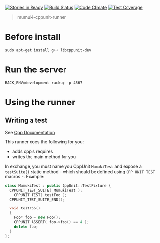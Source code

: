 [![Stories in Ready](https://badge.waffle.io/mumuki/mumuki-cpp-runner.png?label=ready&title=Ready)](https://waffle.io/mumuki/mumuki-cpp-runner)
[![Build Status](https://travis-ci.org/mumuki/mumuki-cpp-runner.svg?branch=master)](https://travis-ci.org/mumuki/mumuki-cpp-runner)
[![Code Climate](https://codeclimate.com/github/mumuki/mumuki-cpp-runner/badges/gpa.svg)](https://codeclimate.com/github/mumuki/mumuki-cpp-runner)
[![Test Coverage](https://codeclimate.com/github/mumuki/mumuki-cpp-runner/badges/coverage.svg)](https://codeclimate.com/github/mumuki/mumuki-cpp-runner)

> mumuki-cppunit-runner

# Before install

```
sudo apt-get install g++ libcppunit-dev
```

# Run the server

```
RACK_ENV=development rackup -p 4567
```

# Using the runner

## Writing a test

See [Cpp Documentation](http://cppunit.sourceforgeu.net/doc/cvs/cppunit_cookbook.html)

This runner does the following for you:
  * adds cpp's requires
  * writes the main method for you

In exchange, you must name you CppUnit `MumukiTest` and expose a `testSuite()` static method - which should be defined using `CPP_UNIT_TEST` macros -. Example: 

```C++
class MumukiTest : public CppUnit::TestFixture {
  CPPUNIT_TEST_SUITE( MumukiTest );
    CPPUNIT_TEST( testFoo );
  CPPUNIT_TEST_SUITE_END();

  void testFoo()
  {
    Foo* foo = new Foo();
    CPPUNIT_ASSERT( foo->foo() == 4 );
    delete foo;
  }
};
```







